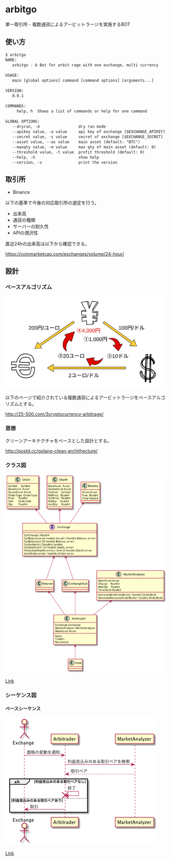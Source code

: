 # arbitgo

単一取引所 - 複数通貨によるアービットラージを実施するBOT

## 使い方

```
$ arbitgo
NAME:
   arbitgo - A Bot for arbit rage with one exchange, multi currency

USAGE:
   main [global options] command [command options] [arguments...]

VERSION:
   0.0.1

COMMANDS:
     help, h  Shows a list of commands or help for one command

GLOBAL OPTIONS:
   --dryrun, -d                 dry run mode
   --apikey value, -a value     api key of exchange [$EXCHANGE_APIKEY]
   --secret value, -s value     secret of exchange [$EXCHANGE_SECRET]
   --asset value, --as value    main asset (default: "BTC")
   --maxqty value, -m value     max qty of main asset (default: 0)
   --threshold value, -t value  profit threshold (default: 0)
   --help, -h                   show help
   --version, -v                print the version
```

## 取引所

- Binance

以下の基準で今後の対応取引所の選定を行う。

- 出来高
- 通貨の種類
- サーバーの耐久性
- APIの潤沢性

直近24hの出来高は以下から確認できる。

https://coinmarketcap.com/exchanges/volume/24-hour/

## 設計

### ベースアルゴリズム

![](doc/img/arbit.png)

以下のページで紹介されている複数通貨によるアービットラージをベースアルゴリズムとする。

http://25-500.com/3cryptocurrency-arbitrage/

### 思想

クリーンアーキテクチャをベースとした設計とする。  

http://postd.cc/golang-clean-archithecture/

### クラス図

![](doc/uml/class.png)

[Link](doc/uml/class.pu)

### シーケンス図

#### ベースシーケンス

![](doc/uml/base_seq.png)

[Link](doc/ml/base_seq.pu)
